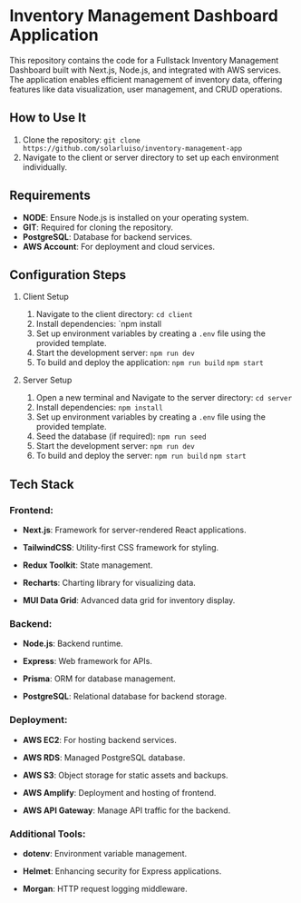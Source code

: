 # Inventory Management Dashboard Application

This repository contains the code for a Fullstack Inventory Management Dashboard built with Next.js, Node.js, and integrated with AWS services. The application enables efficient management of inventory data, offering features like data visualization, user management, and CRUD operations.

## How to Use It

1.  Clone the repository: `git clone https://github.com/solarluiso/inventory-management-app`
2.  Navigate to the client or server directory to set up each environment individually.

## Requirements

- **NODE**: Ensure Node.js is installed on your operating system.
- **GIT**: Required for cloning the repository.
- **PostgreSQL**: Database for backend services.
- **AWS Account**: For deployment and cloud services.

## Configuration Steps

1. Client Setup

   1. Navigate to the client directory: `cd client`
   2. Install dependencies: `npm install
   3. Set up environment variables by creating a `.env` file using the provided template.
   4. Start the development server: `npm run dev`
   5. To build and deploy the application: `npm run build` `npm start`

2. Server Setup

   1. Open a new terminal and Navigate to the server directory: `cd server`
   2. Install dependencies: `npm install`
   3. Set up environment variables by creating a `.env` file using the provided template.
   4. Seed the database (if required): `npm run seed`
   5. Start the development server: `npm run dev`
   6. To build and deploy the server: `npm run build` `npm start`

## Tech Stack

### Frontend:

- **Next.js**: Framework for server-rendered React applications.

- **TailwindCSS**: Utility-first CSS framework for styling.

- **Redux Toolkit**: State management.

- **Recharts**: Charting library for visualizing data.

- **MUI Data Grid**: Advanced data grid for inventory display.

### Backend:

- **Node.js**: Backend runtime.

- **Express**: Web framework for APIs.

- **Prisma**: ORM for database management.

- **PostgreSQL**: Relational database for backend storage.

### Deployment:

- **AWS EC2**: For hosting backend services.

- **AWS RDS**: Managed PostgreSQL database.

- **AWS S3**: Object storage for static assets and backups.

- **AWS Amplify**: Deployment and hosting of frontend.

- **AWS API Gateway**: Manage API traffic for the backend.

### Additional Tools:

- **dotenv**: Environment variable management.

- **Helmet**: Enhancing security for Express applications.

- **Morgan**: HTTP request logging middleware.
